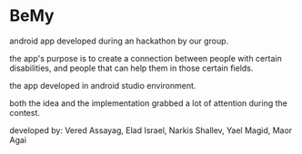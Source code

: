 # BeMy
android app developed during an hackathon by our group.

the app's purpose is to create a connection between people with certain disabilities,
and people that can help them in those certain fields.

the app developed in android studio environment.

both the idea and the implementation grabbed a lot of attention during the contest.

developed by: Vered Assayag, Elad Israel, Narkis Shallev, Yael Magid, Maor Agai
